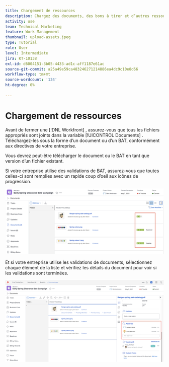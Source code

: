 ```yaml
---
title: Chargement de ressources
description: Chargez des documents, des bons à tirer et d’autres ressources dans le projet avant de le fermer pour vous assurer que toutes les données pertinentes sont associées au projet.
activity: use
team: Technical Marketing
feature: Work Management
thumbnail: upload-assets.jpeg
type: Tutorial
role: User
level: Intermediate
jira: KT-10138
exl-id: d6004151-3b05-4433-ad1c-aff1187e61ac
source-git-commit: a25a49e59ca483246271214886ea4dc9c10e8d66
workflow-type: tm+mt
source-wordcount: '134'
ht-degree: 0%

---
```


# Chargement de ressources

Avant de fermer une [!DNL Workfront] , assurez-vous que tous les fichiers appropriés sont joints dans la variable [!UICONTROL Documents] . Téléchargez-les sous la forme d’un document ou d’un BAT, conformément aux directives de votre entreprise.

Vous devrez peut-être télécharger le document ou le BAT en tant que version d’un fichier existant.

Si votre entreprise utilise des validations de BAT, assurez-vous que toutes celles-ci sont remplies avec un rapide coup d’oeil aux icônes de progression.

![Page Documents affichant les icônes de progression du BAT](assets/planner-fund-proof-progress-icons.png)

Et si votre entreprise utilise les validations de documents, sélectionnez chaque élément de la liste et vérifiez les détails du document pour voir si les validations sont terminées.

![Résumé latéral sur la page Documents affichant l’approbation du document](assets/planner-fund-document-approval.png)

<!---
learn more urls
Create proofs
Add new documents to Workfront
--->

